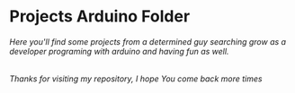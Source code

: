 # Projects Arduino Folder

###### Here you'll find some projects from a determined guy searching grow as a developer programing with arduino and having fun as well.



###### Thanks for visiting my repository, I hope You come back more times 


